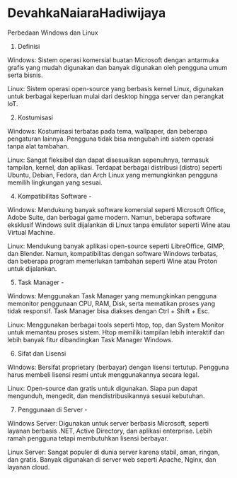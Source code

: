 # DevahkaNaiaraHadiwijaya

Perbedaan Windows dan Linux

1. Definisi

Windows: Sistem operasi komersial buatan Microsoft dengan antarmuka grafis yang mudah digunakan dan banyak digunakan oleh pengguna umum serta bisnis.

Linux: Sistem operasi open-source yang berbasis kernel Linux, digunakan untuk berbagai keperluan mulai dari desktop hingga server dan perangkat IoT.

2. Kostumisasi

Windows: Kostumisasi terbatas pada tema, wallpaper, dan beberapa pengaturan lainnya. Pengguna tidak bisa mengubah inti sistem operasi tanpa alat tambahan.

Linux: Sangat fleksibel dan dapat disesuaikan sepenuhnya, termasuk tampilan, kernel, dan aplikasi. Terdapat berbagai distribusi (distro) seperti Ubuntu, Debian, Fedora, dan Arch Linux yang memungkinkan pengguna memilih lingkungan yang sesuai.

4. Kompatibilitas Software -

Windows: Mendukung banyak software komersial seperti Microsoft Office, Adobe Suite, dan berbagai game modern. Namun, beberapa software eksklusif Windows sulit dijalankan di Linux tanpa emulator seperti Wine atau Virtual Machine.

Linux: Mendukung banyak aplikasi open-source seperti LibreOffice, GIMP, dan Blender. Namun, kompatibilitas dengan software Windows terbatas, dan beberapa program memerlukan tambahan seperti Wine atau Proton untuk dijalankan.

5. Task Manager -
   
Windows: Menggunakan Task Manager yang memungkinkan pengguna memonitor penggunaan CPU, RAM, Disk, serta mematikan proses yang tidak responsif. Task Manager bisa diakses dengan Ctrl + Shift + Esc.

Linux: Menggunakan berbagai tools seperti htop, top, dan System Monitor untuk memantau proses sistem. Htop memiliki tampilan lebih interaktif dan lebih banyak fitur dibandingkan Task Manager Windows.


6. Sifat dan Lisensi

Windows: Bersifat proprietary (berbayar) dengan lisensi tertutup. Pengguna harus membeli lisensi resmi untuk menggunakannya secara legal.

Linux: Open-source dan gratis untuk digunakan. Siapa pun dapat mengunduh, mengedit, dan mendistribusikannya sesuai kebutuhan.


7. Penggunaan di Server -

Windows Server: Digunakan untuk server berbasis Microsoft, seperti layanan berbasis .NET, Active Directory, dan aplikasi enterprise. Lebih ramah pengguna tetapi membutuhkan lisensi berbayar.

Linux Server: Sangat populer di dunia server karena stabil, aman, ringan, dan gratis. Banyak digunakan di server web seperti Apache, Nginx, dan layanan cloud.






